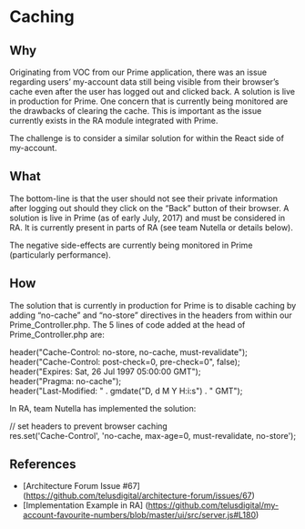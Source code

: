 # Caching

## Why

Originating from VOC from our Prime application, there was an issue regarding users’ my-account data still being visible from their browser’s cache even after the user has logged out and clicked back. A solution is live in production for Prime. One concern that is currently being monitored are the drawbacks of clearing the cache. This is important as the issue currently exists in the RA module integrated with Prime.

The challenge is to consider a similar solution for within the React side of my-account.


## What

The bottom-line is that the user should not see their private information after logging out should they click on the “Back” button of their browser. A solution is live in Prime (as of early July, 2017) and must be considered in RA. It is currently present in parts of RA (see team Nutella or details below).

The negative side-effects are currently being monitored in Prime (particularly performance). 


## How

The solution that is currently in production for Prime is to disable caching by adding “no-cache” and “no-store” directives in the headers from within our Prime_Controller.php. The 5 lines of code added at the head of Prime_Controller.php are:

header("Cache-Control: no-store, no-cache, must-revalidate");  
header("Cache-Control: post-check=0, pre-check=0", false);   
header("Expires: Sat, 26 Jul 1997 05:00:00 GMT");  
header("Pragma: no-cache");  
header("Last-Modified: " . gmdate("D, d M Y H:i:s") . " GMT");

In RA, team Nutella has implemented the solution:
          
// set headers to prevent browser caching  
res.set('Cache-Control', 'no-cache, max-age=0, must-revalidate, no-store');



## References

- [Architecture Forum Issue #67] (https://github.com/telusdigital/architecture-forum/issues/67)
- [Implementation Example in RA] (https://github.com/telusdigital/my-account-favourite-numbers/blob/master/ui/src/server.js#L180)